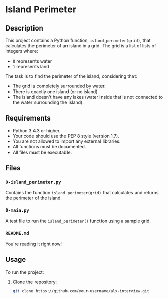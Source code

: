 # Island Perimeter

## Description
This project contains a Python function, `island_perimeter(grid)`, that calculates the perimeter of an island in a grid. The grid is a list of lists of integers where:
- `0` represents water
- `1` represents land

The task is to find the perimeter of the island, considering that:
- The grid is completely surrounded by water.
- There is exactly one island (or no island).
- The island doesn't have any lakes (water inside that is not connected to the water surrounding the island).

## Requirements
- Python 3.4.3 or higher.
- Your code should use the PEP 8 style (version 1.7).
- You are not allowed to import any external libraries.
- All functions must be documented.
- All files must be executable.

## Files
### `0-island_perimeter.py`
Contains the function `island_perimeter(grid)` that calculates and returns the perimeter of the island.

### `0-main.py`
A test file to run the `island_perimeter()` function using a sample grid.

### `README.md`
You're reading it right now!

## Usage
To run the project:

1. Clone the repository:
   ```bash
   git clone https://github.com/your-username/alx-interview.git
